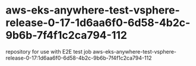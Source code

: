 # aws-eks-anywhere-test-vsphere-release-0-17-1d6aa6f0-6d58-4b2c-9b6b-7f4f1c2ca794-112
repository for use with E2E test job aws-eks-anywhere-test-vsphere-release-0-17:1d6aa6f0-6d58-4b2c-9b6b-7f4f1c2ca794-112
